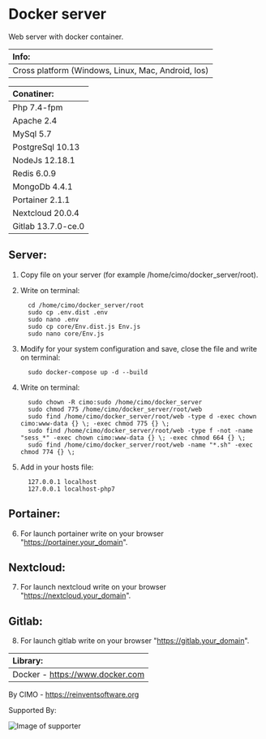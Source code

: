 Docker server
==============

Web server with docker container.

| Info: |
|:---|
| Cross platform (Windows, Linux, Mac, Android, Ios) |

| Conatiner: |
|:---|
| Php 7.4-fpm |
| Apache 2.4 |
| MySql 5.7 |
| PostgreSql 10.13 |
| NodeJs 12.18.1 |
| Redis 6.0.9 |
| MongoDb 4.4.1 |
| Portainer 2.1.1 |
| Nextcloud 20.0.4 |
| Gitlab 13.7.0-ce.0 |

## Server:
1) Copy file on your server (for example /home/cimo/docker_server/root).

2) Write on terminal:

         cd /home/cimo/docker_server/root
         sudo cp .env.dist .env
         sudo nano .env
         sudo cp core/Env.dist.js Env.js
         sudo nano core/Env.js

3) Modify for your system configuration and save, close the file and write on terminal:

         sudo docker-compose up -d --build

4) Write on terminal:

         sudo chown -R cimo:sudo /home/cimo/docker_server
         sudo chmod 775 /home/cimo/docker_server/root/web
         sudo find /home/cimo/docker_server/root/web -type d -exec chown cimo:www-data {} \; -exec chmod 775 {} \;
         sudo find /home/cimo/docker_server/root/web -type f -not -name "sess_*" -exec chown cimo:www-data {} \; -exec chmod 664 {} \;
         sudo find /home/cimo/docker_server/root/web -name "*.sh" -exec chmod 774 {} \;

5) Add in your hosts file:

         127.0.0.1 localhost
         127.0.0.1 localhost-php7

## Portainer:
6) For launch portainer write on your browser "https://portainer.your_domain".

## Nextcloud:
7) For launch nextcloud write on your browser "https://nextcloud.your_domain".

## Gitlab:
8) For launch gitlab write on your browser "https://gitlab.your_domain".

| Library: |
|:---|
| Docker - https://www.docker.com |

By CIMO - https://reinventsoftware.org

Supported By:

![Image of supporter](https://avatars0.githubusercontent.com/u/878437?s=200&v=4)

